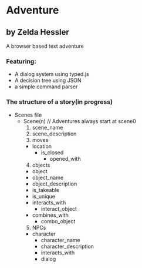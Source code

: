 # Adventure
## by Zelda Hessler
A browser based text adventure

### Featuring:
  * A dialog system using typed.js
  * A decision tree using JSON
  * a simple command parser

### The structure of a story(in progress)

- Scenes file
  - Scene(n) // Adventures always start at scene0
    1. scene_name
    2. scene_description
    3. moves
      - location
        * is_closed
          * opened_with
    4. objects
      - object
      - object_name
      - object_description
      - is_takeable
      - is_unique
      - interacts_with
        * interact_object
      - combines_with
        * combo_object
    5. NPCs
      - character
        * character_name
        * character_description
        * interacts_with
        * dialog

